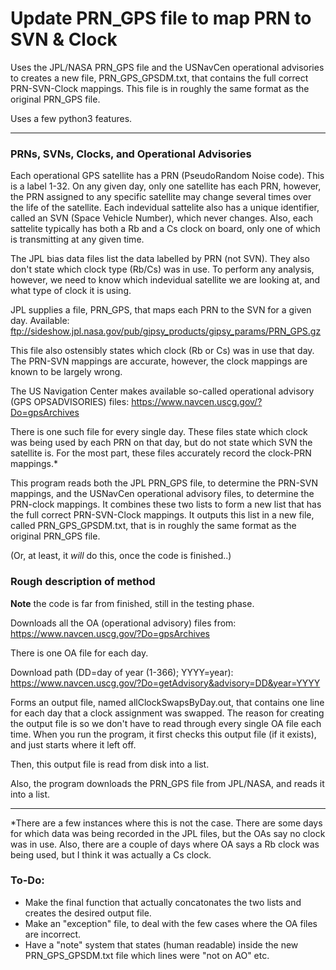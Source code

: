 # Update PRN_GPS file to map PRN to SVN & Clock


Uses the JPL/NASA PRN_GPS file and the USNavCen operational advisories to creates a new file, 
PRN_GPS_GPSDM.txt, 
that contains the full correct PRN-SVN-Clock mappings. 
This file is in roughly the same format as the original PRN_GPS file.

Uses a few python3 features.

********************************************************************************

### PRNs, SVNs, Clocks, and Operational Advisories

Each operational GPS satellite has a PRN (PseudoRandom Noise code).
This is a label 1-32.
On any given day, only one satellite has each PRN, however, the PRN assigned
to any specific satellite may change several times over the life of the 
satellite.
Each indevidual sattelite also has a unique identifier, called an SVN (Space
Vehicle Number), which never changes.
Also, each sattelite typically has both a Rb and a Cs clock on board, only one of which is 
transmitting at any given time.

The JPL bias data files list the data labelled by PRN (not SVN). They also don't
state which clock type (Rb/Cs) was in use.
To perform any analysis, however, we need to know which indevidual satellite
we are looking at, and what type of clock it is using.

JPL supplies a file, PRN_GPS, that maps each PRN to the SVN for a given day.
Available:
ftp://sideshow.jpl.nasa.gov/pub/gipsy_products/gipsy_params/PRN_GPS.gz

This file also ostensibly states which clock (Rb or Cs) was in use that day.
The PRN-SVN mappings are accurate, however, the clock mappings are known to be
largely wrong.

The US Navigation Center makes available so-called operational advisory
(GPS OPSADVISORIES) files: 
https://www.navcen.uscg.gov/?Do=gpsArchives

There is one such file for every single day.
These files state which clock was being used by each PRN on that day, but do
not state which SVN the satellite is.
For the most part, these files accurately record the clock-PRN mappings.*

This program reads both the JPL PRN_GPS file, to determine the PRN-SVN mappings,
and the USNavCen operational advisory files, to determine the PRN-clock mappings.
It combines these two lists to form a new list that has the full correct
PRN-SVN-Clock mappings. It outputs this list in a new file, called
PRN_GPS_GPSDM.txt, that is in roughly the same format as the original PRN_GPS file.

(Or, at least, it _will_ do this, once the code is finished..)


### Rough description of method

**Note** the code is far from finished, still in the testing phase.

Downloads all the OA (operational advisory) files from:
https://www.navcen.uscg.gov/?Do=gpsArchives

There is one OA file for each day.

Download path (DD=day of year (1-366); YYYY=year):
https://www.navcen.uscg.gov/?Do=getAdvisory&advisory=DD&year=YYYY

Forms an output file, named allClockSwapsByDay.out, that contains one line
for each day that a clock assignment was swapped.
The reason for creating the output file is so we don't have to read through 
every single OA file each time. 
When you run the program, it first checks this output file (if it exists), and
just starts where it left off.

Then, this output file is read from disk into a list.

Also, the program downloads the PRN_GPS file from JPL/NASA, and reads it into a
list.



********************************************************************************

*There are a few instances where this is not the case.
There are some days for which data was being recorded in the JPL files, but the
OAs say no clock was in use.
Also, there are a couple of days where OA says a Rb clock was being used, but I
think it was actually a Cs clock.


### To-Do:

  * Make the final function that actually concatonates the two lists and creates
    the desired output file.
  * Make an "exception" file, to deal with the few cases where the OA files are
    incorrect.
  * Have a "note" system that states (human readable) inside the 
    new PRN_GPS_GPSDM.txt file which lines were "not on AO" etc.




















